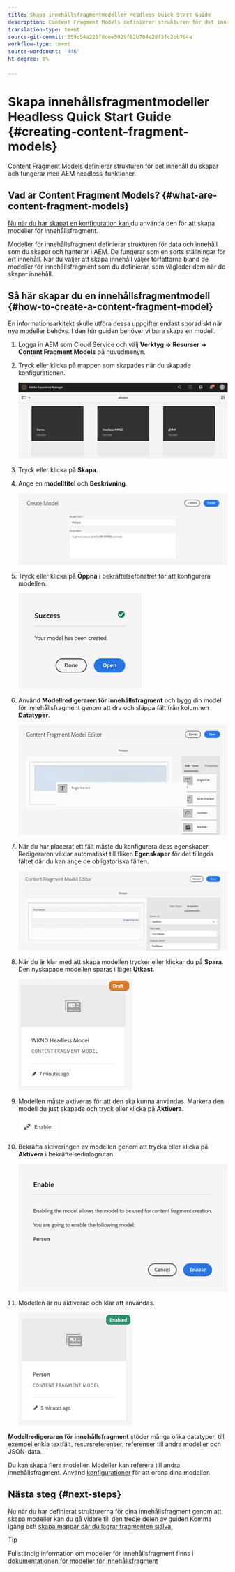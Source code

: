 ```yaml
---
title: Skapa innehållsfragmentmodeller Headless Quick Start Guide
description: Content Fragment Models definierar strukturen för det innehåll du skapar och fungerar med AEM headless-funktioner.
translation-type: tm+mt
source-git-commit: 259d54a225f8dee5929f62b784e28f3fc2bb794a
workflow-type: tm+mt
source-wordcount: '446'
ht-degree: 0%

---
```



# Skapa innehållsfragmentmodeller Headless Quick Start Guide {#creating-content-fragment-models}

Content Fragment Models definierar strukturen för det innehåll du skapar och fungerar med AEM headless-funktioner.

## Vad är Content Fragment Models? {#what-are-content-fragment-models}

[Nu när du har skapat en konfiguration kan ](create-configuration.md) du använda den för att skapa modeller för innehållsfragment.

Modeller för innehållsfragment definierar strukturen för data och innehåll som du skapar och hanterar i AEM. De fungerar som en sorts ställningar för ert innehåll. När du väljer att skapa innehåll väljer författarna bland de modeller för innehållsfragment som du definierar, som vägleder dem när de skapar innehåll.

## Så här skapar du en innehållsfragmentmodell {#how-to-create-a-content-fragment-model}

En informationsarkitekt skulle utföra dessa uppgifter endast sporadiskt när nya modeller behövs. I den här guiden behöver vi bara skapa en modell.

1. Logga in AEM som Cloud Service och välj **Verktyg -> Resurser -> Content Fragment Models** på huvudmenyn.
1. Tryck eller klicka på mappen som skapades när du skapade konfigurationen.

   ![Mappen Modeller](../assets/models-folder.png)
1. Tryck eller klicka på **Skapa**.
1. Ange en **modelltitel** och **Beskrivning**.

   ![Skapa en modell](../assets/models-create.png)
1. Tryck eller klicka på **Öppna** i bekräftelsefönstret för att konfigurera modellen.

   ![Bekräftelsefönstret](../assets/models-confirmation.png)
1. Använd **Modellredigeraren för innehållsfragment** och bygg din modell för innehållsfragment genom att dra och släppa fält från kolumnen **Datatyper**.

   ![Dra och släppa fält](../assets/models-drag-and-drop.png)

1. När du har placerat ett fält måste du konfigurera dess egenskaper. Redigeraren växlar automatiskt till fliken **Egenskaper** för det tillagda fältet där du kan ange de obligatoriska fälten.

   ![Konfigurera egenskaper](../assets/models-configure-properties.png)
1. När du är klar med att skapa modellen trycker eller klickar du på **Spara**. Den nyskapade modellen sparas i läget **Utkast**.

   ![Modell i utkastläge](../assets/models-draft.png)
1. Modellen måste aktiveras för att den ska kunna användas. Markera den modell du just skapade och tryck eller klicka på **Aktivera**.

   ![Aktivera modellen](../assets/models-enable.png)
1. Bekräfta aktiveringen av modellen genom att trycka eller klicka på **Aktivera** i bekräftelsedialogrutan.

   ![Aktivera bekräftelsedialogrutan](../assets/models-enabling.png)
1. Modellen är nu aktiverad och klar att användas.

   ![Modellen är aktiverad](../assets/models-enabled.png)

**Modellredigeraren för innehållsfragment** stöder många olika datatyper, till exempel enkla textfält, resursreferenser, referenser till andra modeller och JSON-data.

Du kan skapa flera modeller. Modeller kan referera till andra innehållsfragment. Använd [konfigurationer](create-configuration.md) för att ordna dina modeller.

## Nästa steg {#next-steps}

Nu när du har definierat strukturerna för dina innehållsfragment genom att skapa modeller kan du gå vidare till den tredje delen av guiden Komma igång och [skapa mappar där du lagrar fragmenten själva.](create-assets-folder.md)

>[!TIP]
>
>Fullständig information om modeller för innehållsfragment finns i [dokumentationen för modeller för innehållsfragment](/help/assets/content-fragments/content-fragments-models.md)
